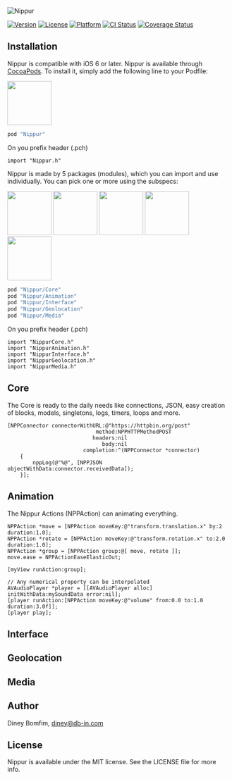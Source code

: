 ![Nippur](http://db-in.com/nippur/images/nippur.png)

[![Version](https://img.shields.io/cocoapods/v/Nippur.svg?style=flat)](http://cocoapods.org/pods/Nippur)
[![License](https://img.shields.io/cocoapods/l/Nippur.svg?style=flat)](http://cocoapods.org/pods/Nippur)
[![Platform](https://img.shields.io/cocoapods/p/Nippur.svg?style=flat)](http://cocoapods.org/pods/Nippur)
[![CI Status](https://img.shields.io/travis/dineybomfim/Nippur.svg?style=flat)](https://travis-ci.org/dineybomfim/Nippur)
[![Coverage Status](https://img.shields.io/coveralls/dineybomfim/Nippur.svg?style=flat)](https://coveralls.io/r/dineybomfim/Nippur)

## Installation

Nippur is compatible with iOS 6 or later.
Nippur is available through [CocoaPods](http://cocoapods.org/pods/Nippur). To install
it, simply add the following line to your Podfile:

<img src="http://db-in.com/nippur/images/logo_small.png" width="100" height="100"></img>

```ruby
pod "Nippur"
```

On you prefix header (.pch)

```objc
import "Nippur.h"
```

Nippur is made by 5 packages (modules), which you can import and use individually.
You can pick one or more using the subspecs:

<img src="http://db-in.com/nippur/images/logo_core_small.png" width="100" height="100"></img>
<img src="http://db-in.com/nippur/images/logo_animation_small.png" width="100" height="100"></img>
<img src="http://db-in.com/nippur/images/logo_interface_small.png" width="100" height="100"></img>
<img src="http://db-in.com/nippur/images/logo_geolocation_small.png" width="100" height="100"></img>
<img src="http://db-in.com/nippur/images/logo_media_small.png" width="100" height="100"></img>

```ruby
pod "Nippur/Core"
pod "Nippur/Animation"
pod "Nippur/Interface"
pod "Nippur/Geolocation"
pod "Nippur/Media"
```

On you prefix header (.pch)

```objc
import "NippurCore.h"
import "NippurAnimation.h"
import "NippurInterface.h"
import "NippurGeolocation.h"
import "NippurMedia.h"
```

## Core
The Core is ready to the daily needs like connections, JSON, easy creation of blocks, models, singletons, logs, timers, loops and more.

```objc
[NPPConnector connectorWithURL:@"https://httpbin.org/post"
							method:NPPHTTPMethodPOST
						   headers:nil
							  body:nil
						completion:^(NPPConnector *connector)
	{
		nppLog(@"%@", [NPPJSON objectWithData:connector.receivedData]);
	}];
```

## Animation
The Nippur Actions (NPPAction) can animating everything.

```objc
NPPAction *move = [NPPAction moveKey:@"transform.translation.x" by:2 duration:1.0];
NPPAction *rotate = [NPPAction moveKey:@"transform.rotation.x" to:2.0 duration:1.0];
NPPAction *group = [NPPAction group:@[ move, rotate ]];
move.ease = NPPActionEaseElasticOut;

[myView runAction:group];

// Any numerical property can be interpolated
AVAudioPlayer *player = [[AVAudioPlayer alloc] initWithData:mySoundData error:nil];
[player runAction:[NPPAction moveKey:@"volume" from:0.0 to:1.0 duration:3.0f]];
[player play];
```

## Interface

## Geolocation

## Media

## Author

Diney Bomfim, diney@db-in.com

## License

Nippur is available under the MIT license. See the LICENSE file for more info.
